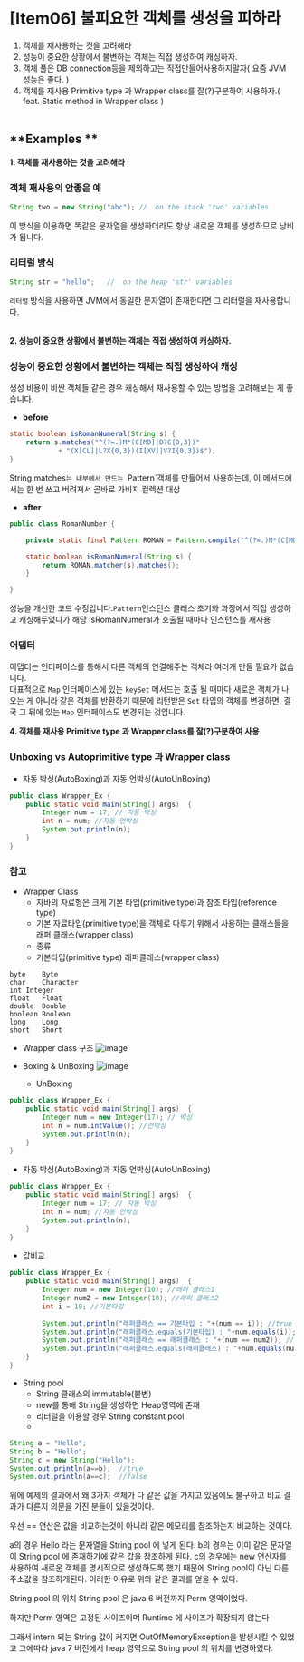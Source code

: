 # [Item06] 불피요한 객체를 생성을 피하라
1. 객체를 재사용하는 것을 고려해라
2. 성능이 중요한 상황에서 불변하는 객체는 직접 생성하여 캐싱하자.
3. 객체 풀은 DB connection등을 제외하고는 직접만들어사용하지말자( 요즘 JVM 성능은 좋다. ) 
4. 객체를 재사용 Primitive type 과 Wrapper class를 잘(?)구분하여 사용하자.( feat. Static method in Wrapper class )
</br></br>

## **Examples **
**1. 객체를 재사용하는 것을 고려해라**

### 객체 재사용의 안좋은 예
``` java
String two = new String("abc"); //  on the stack 'two' variables
```
이 방식을 이용하면 똑같은 문자열을 생성하더라도 항상 새로운 객체를 생성하므로 낭비가 됩니다.
### **리터럴 방식**
``` java
String str = "hello";   //  on the heap 'str' variables
```
`리터럴` 방식을 사용하면 JVM에서 동일한 문자열이 존재한다면 그 리터럴을 재사용합니다. 
</br></br>

**2. 성능이 중요한 상황에서 불변하는 객체는 직접 생성하여 캐싱하자.**
### 성능이 중요한 상황에서 불변하는 객체는 직접 생성하여 캐싱
생성 비용이 비싼 객체들 같은 경우 캐싱해서 재사용할 수 있는 방법을 고려해보는 게 좋습니다.
- **before**
``` java
static boolean isRomanNumeral(String s) {
    return s.matches("^(?=.)M*(C[MD]|D?C{0,3})"
            + "(X[CL]|L?X{0,3})(I[XV]|V?I{0,3})$");
}
```
String.matches`는 내부에서 만드는 `Pattern`객체를 만들어서 사용하는데, 이 메서드에서는 한 번 쓰고 버려져서 곧바로 가비지 컬렉션 대상

- **after**
``` java
public class RomanNumber {

    private static final Pattern ROMAN = Pattern.compile("^(?=.)M*(C[MD]|D?C{0,3})(X[CL]|L?X{0,3})(I[XV]|V?I{0,3})$");

    static boolean isRomanNumeral(String s) {
        return ROMAN.matcher(s).matches();
    }

}
```

성능을 개선한 코드 수정입니다.`Pattern`인스턴스 클래스 초기화 과정에서 직접 생성하고 캐싱해두었다가 해당 isRomanNumeral가 호출될 때마다 인스턴스를 재사용

### **어댑터**
어댑터는 인터페이스를 통해서 다른 객체의 연결해주는 객체라 여러개 만들 필요가 없습니다.</br>
대표적으로 `Map` 인터페이스에 있는 `keySet` 메서드는 호출 될 때마다 새로운 객체가 나오는 게 아니라 같은 객체를 반환하기 때문에 리턴받은 `Set` 타입의 객체를 변경하면, 결국 그 뒤에 있는 `Map` 인터페이스도 변경되는 것입니다.

**4. 객체를 재사용 Primitive type 과 Wrapper class를 잘(?)구분하여 사용**
### Unboxing vs Auto**primitive type 과 Wrapper class**
- 자동 박싱(AutoBoxing)과 자동 언박싱(AutoUnBoxing)
``` java
public class Wrapper_Ex {
    public static void main(String[] args)  {
        Integer num = 17; // 자동 박싱
        int n = num; //자동 언박싱
        System.out.println(n);
    }
}
```
### 참고 ####
- Wrapper Class
  - 자바의 자료형은 크게 기본 타입(primitive type)과 참조 타입(reference type)
  - 기본 자료타입(primitive type)을 객체로 다루기 위해서 사용하는 클래스들을 래퍼 클래스(wrapper class)
  - 종류
   - 기본타입(primitive type)	래퍼클래스(wrapper class)

```
byte	Byte
char	Character
int	Integer
float	Float
double	Double
boolean	Boolean
long	Long
short	Short 
```
  - Wrapper class 구조
![image](https://user-images.githubusercontent.com/5934737/148334769-4cfffb46-4de0-4d6a-b726-7327c34ad640.png)

  - Boxing & UnBoxing
![image](https://user-images.githubusercontent.com/5934737/148334686-fb5e3b79-c8e0-4534-ab4b-4b43aff017d1.png)

    - UnBoxing
``` java
public class Wrapper_Ex {
    public static void main(String[] args)  {
        Integer num = new Integer(17); // 박싱
        int n = num.intValue(); //언박싱
        System.out.println(n);
    }
}
``` 
   - 자동 박싱(AutoBoxing)과 자동 언박싱(AutoUnBoxing)
``` java
public class Wrapper_Ex {
    public static void main(String[] args)  {
        Integer num = 17; // 자동 박싱
        int n = num; //자동 언박싱
        System.out.println(n);
    }
}
```
   - 값비교

``` java
public class Wrapper_Ex {
    public static void main(String[] args)  {
        Integer num = new Integer(10); //래퍼 클래스1
        Integer num2 = new Integer(10); //래퍼 클래스2
        int i = 10; //기본타입
		 
        System.out.println("래퍼클래스 == 기본타입 : "+(num == i)); //true
        System.out.println("래퍼클래스.equals(기본타입) : "+num.equals(i)); //true
        System.out.println("래퍼클래스 == 래퍼클래스 : "+(num == num2)); //false
        System.out.println("래퍼클래스.equals(래퍼클래스) : "+num.equals(num2)); //true
    }
}
```       
        
- String pool
  - String 클래스의 immutable(불변)
  - new를 통해 String을 생성하면 Heap영역에 존재
  - 리터럴을 이용할 경우 String constant pool
  - 
``` java
String a = "Hello";
String b = "Hello";
String c = new String("Hello");
System.out.println(a==b);  //true
System.out.println(a==c);  //false
``` 
위에 예제의 결과에서 왜 3가지 객체가 다 같은 값을 가지고 있음에도 불구하고 비교 결과가 다른지 의문을 가진 분들이 있을것이다.

우선 == 연산은 값을 비교하는것이 아니라 같은 메모리를 참조하는지 비교하는 것이다.

a의 경우 Hello 라는 문자열을 String pool 에 넣게 된다.
b의 경우는 이미 같은 문자열이 String pool 에 존재하기에 같은 값을 참조하게 된다.
c의 경우에는 new 연산자를 사용하여 새로운 객체를 명시적으로 생성하도록 했기 때문에 String pool이 아닌 다른 주소값을 참조하게된다.
이러한 이유로 위와 같은 결과를 얻을 수 있다.

String pool 의 위치
String pool 은 java 6 버전까지 Perm 영역이었다.

하지만 Perm 영역은 고정된 사이즈이며 Runtime 에 사이즈가 확장되지 않는다

그래서 intern 되는 String 값이 커지면 OutOfMemoryException을 발생시킬 수 있었고 그에따라 java 7 버전에서 heap 영역으로 String pool 의 위치를 변경하였다.
